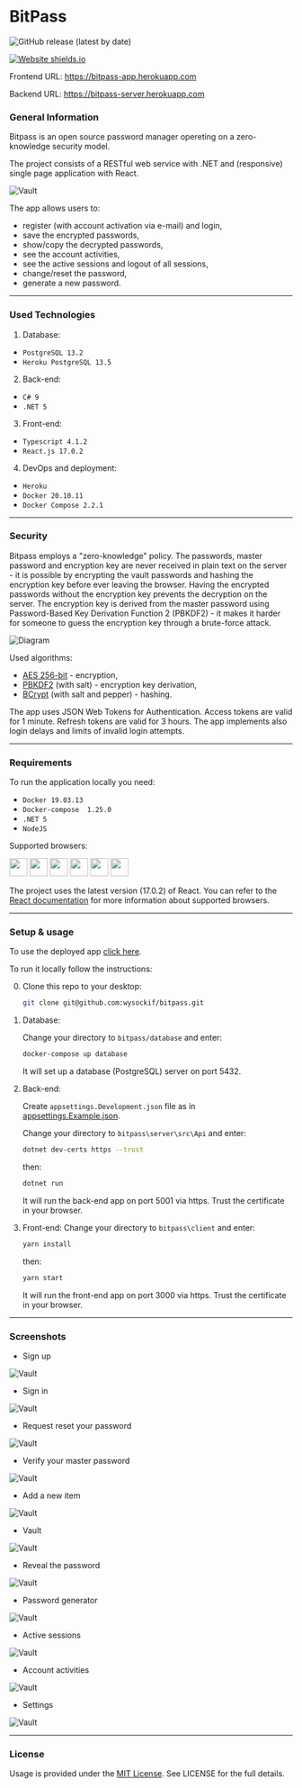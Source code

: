 # BitPass
![GitHub release (latest by date)](https://img.shields.io/github/v/release/wysockif/bitpass)

[![Website shields.io](https://img.shields.io/website-up-down-green-red/http/shields.io.svg)](https://bitpass-app.herokuapp.com)

Frontend URL: <a href="https://bitpass-app.herokuapp.com" target="_blank">https://bitpass-app.herokuapp.com</a>

Backend URL: <a href="https://bitpass-server.herokuapp.com" target="_blank">https://bitpass-server.herokuapp.com</a>

### General Information

Bitpass is an open source password manager opereting on a zero-knowledge security model. 

The project consists of a RESTful web service with .NET and (responsive) single page application with React.


![Vault](img/Vault.png)

The app allows users to:
* register (with account activation via e-mail) and login,
* save the encrypted passwords,
* show/copy the decrypted passwords,
* see the account activities,
* see the active sessions and logout of all sessions,
* change/reset the password,
* generate a new password.


---
### Used Technologies

1. Database:
- `PostgreSQL 13.2`
- `Heroku PostgreSQL 13.5`

2. Back-end:
- `C# 9`
- `.NET 5`

3. Front-end:
- `Typescript 4.1.2`
- `React.js 17.0.2`

4. DevOps and deployment:
- `Heroku`
- `Docker 20.10.11`
- `Docker Compose 2.2.1`

---

### Security

Bitpass employs a "zero-knowledge" policy. The passwords, master password and encryption key are never received in plain text on the server - it is possible by encrypting the vault passwords and hashing the encryption key before ever leaving the browser. Having the encrypted passwords without the encryption key prevents the decryption on the server. The encryption key is derived from the master password using Password-Based Key Derivation Function 2 (PBKDF2) - it makes it harder for someone to guess the encryption key through a brute-force attack.


![Diagram](img/diagram.svg)

Used algorithms:

* <a href="https://github.com/brix/crypto-js/blob/develop/src/aes.js" target="_blank">AES 256-bit</a> - encryption,
* <a href="https://github.com/crypto-browserify/pbkdf2" target="_blank">PBKDF2</a> (with salt) - encryption key derivation,
* <a href="https://github.com/BcryptNet/bcrypt.net" target="_blank">BCrypt</a> (with salt and pepper) - hashing.


The app uses JSON Web Tokens for Authentication. Access tokens are valid for 1 minute. Refresh tokens are valid for 3 hours. The app implements also login delays and limits of invalid login attempts.


---
### Requirements

To run the application locally you need:

* `Docker 19.03.13`
* `Docker-compose  1.25.0`
* `.NET 5`
* `NodeJS`

Supported browsers:
<p float="left">
    <img src="https://imgur.com/3C4iKO0.png" width="32" height="32">
    <img src="https://imgur.com/ihXsdDO.png" width="32" height="32">
    <img src="https://imgur.com/vMcaXaw.png" width="32" height="32">
    <img src="https://imgur.com/nSJ9htU.png" width="32" height="32">
    <img src="https://imgur.com/ENbaWUu.png" width="32" height="32">
    <img src="https://imgur.com/z8yjLZ2.png" width="32" height="32">
</p>


The project uses the latest version (17.0.2) of React. You can refer to the  <a href="https://reactjs.org/docs/react-dom.html#browser-support" target="_blank">React documentation</a> for more information about supported browsers.

---
### Setup & usage

To use the deployed app <a href="https://bitpass-app.herokuapp.com" target="_blank">click here</a>.

To run it locally follow the instructions:

0. Clone this repo to your desktop:

    ```sh
    git clone git@github.com:wysockif/bitpass.git
    ```
1. Database:

    Change your directory to `bitpass/database` and enter:

    ```sh
    docker-compose up database
    ```

    It will set up a database (PostgreSQL) server on port 5432.

2. Back-end:

    Create `appsettings.Development.json` file as in <a href="https://github.com/wysockif/bitpass/blob/main/server/src/Api/appsettings.Example.json" target="_blank">appsettings.Example.json</a>.

    Change your directory to `bitpass\server\src\Api` and enter:

    ```bash
    dotnet dev-certs https --trust
     ```
    
    then:

    ```bash
    dotnet run
     ```

     It will run the back-end app on port 5001 via https. Trust the certificate in your browser.

3. Front-end: 
    Change your directory to `bitpass\client` and enter:
    ```bash
    yarn install
    ```
    then: 

    ```bash
    yarn start
    ```

    It will run the front-end app on port 3000 via https. Trust the certificate in your browser.

---
### Screenshots

* Sign up

![Vault](img/SignUp.png)

* Sign in

![Vault](img/SignIn.png)

* Request reset your password

![Vault](img/RequestResetPassword.png)

* Verify your master password

![Vault](img/VerifyMasterPassword.png)

* Add a new item

![Vault](img/AddNewItem.png)

* Vault

![Vault](img/Vault.png)

* Reveal the password

![Vault](img/RevealingPassword.png)

* Password generator

![Vault](img/PasswordGenerator.png)

* Active sessions

![Vault](img/ActiveSessions.png)

* Account activities

![Vault](img/AccountActivities.png)

* Settings

![Vault](img/Settings.png)

---
### License
Usage is provided under the [MIT License](http://opensource.org/licenses/mit-license.php). See LICENSE for the full details.
